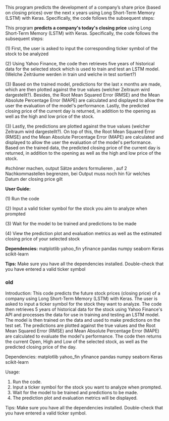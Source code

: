 This program predicts the development of a company’s share price (based on closing prices) over the next x years using Long Short-Term Memory (LSTM) with Keras. Specifically, the code follows the subsequent steps: 

This program **predicts a company's today's closing price** using Long Short-Term Memory (LSTM) with Keras. Specifically, the code follows the subsequent steps: 

  (1) First, the user is asked to input the corresponding ticker symbol of the stock to be analyzed 

  (2) Using Yahoo Finance, the code then retrieves five years of historical data for the selected stock which is used to train and test an LSTM model. (Welche Zeiträume werden in train und welche in test sortiert?) 

  (3) Based on the trained model, predictions for the last x months are made, which are then plotted against the true values (welcher Zeitraum wird dargestellt?). Besides, the Root Mean Squared Error (RMSE) and the Mean Absolute Percentage Error (MAPE) are calculated and displayed to allow the user the evaluation of the model's performance. Lastly, the predicted closing price of the current day is returned, in addition to the opening as well as the high and low price of the stock.

(3) Lastly, the predictions are plotted against the true values (welcher Zeitraum wird dargestellt?). On top of this, the Root Mean Squared Error (RMSE) and the Mean Absolute Percentage Error (MAPE) are calculated and displayed to allow the user the evaluation of the model's performance. Based on the trained data, the predicted closing price of the current day is returned, in addition to the opening as well as the high and low price of the stock.

#schöner machen, output Sätze anders formulieren , auf 2 Nachkommastellen begrenzen, bei Output muss noch hin für welches Datum der closing price gilt

**User Guide:**

  (1) Run the code
  
  (2) Input a valid ticker symbol for the stock you aim to analyze when prompted
  
  (3) Wait for the model to be trained and predictions to be made
  
  (4) View the prediction plot and evaluation metrics as well as the estimated closing price of your selected stock 

**Dependencies:** matplotlib yahoo_fin yfinance pandas numpy seaborn Keras scikit-learn

**Tips:** Make sure you have all the dependencies installed. Double-check that you have entered a valid ticker symbol


### old

Introduction:
This code predicts the future stock prices (closing price) of a company using Long Short-Term Memory (LSTM) with Keras. The user is asked to input a ticker symbol for the stock they want to analyze. The code then retrieves 5 years of historical data for the stock using Yahoo Finance's API and processes the data for use in training and testing an LSTM model. The model is then trained on the data and used to make predictions on the test set. The predictions are plotted against the true values and the Root Mean Squared Error (RMSE) and Mean Absolute Percentage Error (MAPE) are calculated to evaluate the model's performance. The code then returns the current Open, High and Low of the selected stock, as well as the predicted closing price of the day.

Dependencies:
matplotlib
yahoo_fin
yfinance
pandas
numpy
seaborn
Keras
scikit-learn

Usage:
1) Run the code.
2) Input a ticker symbol for the stock you want to analyze when prompted.
3) Wait for the model to be trained and predictions to be made.
4) The prediction plot and evaluation metrics will be displayed.

Tips:
Make sure you have all the dependencies installed.
Double-check that you have entered a valid ticker symbol.
